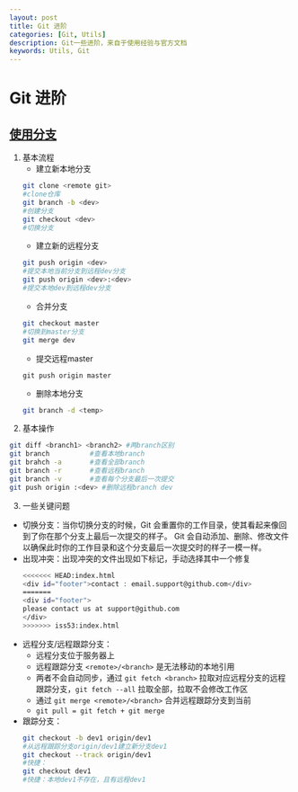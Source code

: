 ```yaml
---
layout: post
title: Git 进阶
categories: [Git, Utils]
description: Git一些进阶，来自于使用经验与官方文档
keywords: Utils, Git
---
```


# Git 进阶
## [使用分支](https://git-scm.com/book/zh/v2/Git-%E5%88%86%E6%94%AF-%E5%88%86%E6%94%AF%E7%9A%84%E6%96%B0%E5%BB%BA%E4%B8%8E%E5%90%88%E5%B9%B6)
1. 基本流程
    - 建立新本地分支
    ```bash
    git clone <remote git>    
    #clone仓库
    git branch -b <dev>  
    #创建分支
    git checkout <dev> 
    #切换分支
    ```
    - 建立新的远程分支
    ```bash
    git push origin <dev>       
    #提交本地当前分支到远程dev分支
    git push origin <dev>:<dev> 
    #提交本地dev到远程dev分支
    ```
    - 合并分支
    ```bash
    git checkout master
    #切换到master分支
    git merge dev
    ```
    - 提交远程master
    ```
    git push origin master
    ```
    - 删除本地分支
    ```bash
    git branch -d <temp>
    ```
2. 基本操作
```bash
git diff <branch1> <branch2> #两branch区别
git branch          #查看本地branch
git brahch -a       #查看全部branch
git branch -r       #查看远程branch
git branch -v       #查看每个分支最后一次提交
git push origin :<dev> #删除远程branch dev
```
3. 一些关键问题
- 切换分支：当你切换分支的时候，Git 会重置你的工作目录，使其看起来像回到了你在那个分支上最后一次提交的样子。 Git 会自动添加、删除、修改文件以确保此时你的工作目录和这个分支最后一次提交时的样子一模一样。
- 出现冲突：出现冲突的文件出现如下标记，手动选择其中一个修复
    ```bash
    <<<<<<< HEAD:index.html
    <div id="footer">contact : email.support@github.com</div>
    =======
    <div id="footer">
    please contact us at support@github.com
    </div>
    >>>>>>> iss53:index.html
    ``` 
- 远程分支/远程跟踪分支：
    - 远程分支位于服务器上
    - 远程跟踪分支 `<remote>/<branch>` 是无法移动的本地引用
    - 两者不会自动同步，通过 `git fetch <branch>` 拉取对应远程分支的远程跟踪分支，`git fetch --all` 拉取全部，拉取不会修改工作区
    - 通过 `git merge <remote>/<branch>` 合并远程跟踪分支到当前
    - `git pull = git fetch + git merge`
- 跟踪分支：
    ```bash
    git checkout -b dev1 origin/dev1
    #从远程跟踪分支origin/dev1建立新分支dev1
    git checkout --track origin/dev1
    #快捷：
    git checkout dev1
    #快捷：本地dev1不存在，且有远程dev1
    ```
